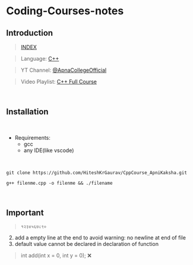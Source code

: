 <!-- 

# My Project

## Introduction

## Features

## Installation

## Features

- Feature 1
- Feature 2
- Feature 3

1. Feature A
2. Feature B
3. Feature C

Check out the [official documentation](https://docs.example.com) for more information.

![Screenshot of my project](https://example.com/screenshot.png)

This project is _important_ and **urgent**.

-->

# Coding-Courses-notes

## Introduction

> [INDEX](./code/README.md)

> Language: [C++](https://isocpp.org/)

> YT Channel: [@ApnaCollegeOfficial](https://m.youtube.com/@ApnaCollegeOfficial)

> Video Playlist: [C++ Full Course](https://youtube.com/playlist?list=PLfqMhTWNBTe0b2nM6JHVCnAkhQRGiZMSJ)

<br>

## Installation

<br>

- Requirements:
  - gcc
  - any IDE(like vscode)

<br>

```
git clone https://github.com/HiteshKrGaurav/CppCourse_ApniKaksha.git
```

```
g++ filenme.cpp -o filenme && ./filename
```

<br>

## Important

>  `१२३४५६७८९०`
2. add a empty line at the end to avoid warning: no newline at end of file
3. default value cannot be declared in declaration of function

>  int add(int x = 0, int y = 0); ❌



